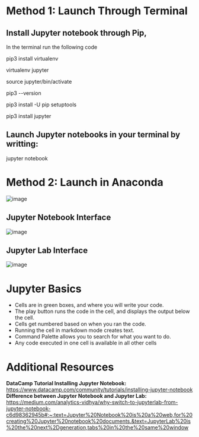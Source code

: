 # Method 1: Launch Through Terminal 

## Install Jupyter notebook through Pip,  
In the terminal run the following code 

pip3 install virtualenv

virtualenv jupyter

source jupyter/bin/activate

pip3 --version

pip3 install -U pip setuptools

pip3 install jupyter

## Launch Jupyter notebooks in your terminal by writting: 

jupyter notebook 

# Method 2: Launch in Anaconda 

![image](https://user-images.githubusercontent.com/28680575/104406859-5225d600-552e-11eb-95f6-dfaa94ff3346.png)

## Jupyter Notebook Interface 

![image](https://user-images.githubusercontent.com/28680575/104406521-7af99b80-552d-11eb-9d64-bc40f3d0b9a2.png)

## Jupyter Lab Interface 

![image](https://user-images.githubusercontent.com/28680575/104407028-b9438a80-552e-11eb-893a-3114aa2e4bea.png)

# Jupyter Basics 
- Cells are in green boxes, and where you will write your code. 
- The play button runs the code in the cell, and displays the output below the cell. 
- Cells get numbered based on when you ran the code.
- Running the cell in markdown mode creates text. 
- Command Palette allows you to search for what you want to do. 
- Any code executed in one cell is available in all other cells 

# Additional Resources 

**DataCamp Tutorial Installing Jupyter Notebook:** https://www.datacamp.com/community/tutorials/installing-jupyter-notebook
**Difference between Jupyter Notebook and Jupyter Lab:** https://medium.com/analytics-vidhya/why-switch-to-jupyterlab-from-jupyter-notebook-c6d98362945b#:~:text=Jupyter%20Notebook%20is%20a%20web,for%20creating%20Jupyter%20notebook%20documents.&text=JupyterLab%20is%20the%20next%2Dgeneration,tabs%20in%20the%20same%20window  
